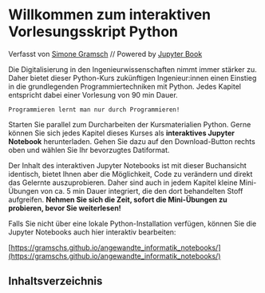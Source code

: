 # Willkommen zum interaktiven Vorlesungsskript Python

Verfasst von [Simone
Gramsch](https://www.frankfurt-university.de/de/erweiterungen/ansprechpartner/detail/simone-gramsch-1/?no_cache=1)
// Powered by [Jupyter Book](https://jupyterbook.org/)

Die Digitalisierung in den Ingenieurwissenschaften nimmt immer stärker zu. Daher
bietet dieser Python-Kurs zukünftigen Ingenieur:innen einen Einstieg in die
grundlegenden Programmiertechniken mit Python. Jedes Kapitel entspricht dabei
einer Vorlesung von 90 min Dauer.

```{note}
Programmieren lernt man nur durch Programmieren!
```

Starten Sie parallel zum Durcharbeiten der Kursmaterialien Python. Gerne können Sie sich jedes Kapitel dieses Kurses als **interaktives Jupyter Notebook** herunterladen. Gehen Sie dazu auf den Download-Button rechts oben und wählen Sie Ihr bevorzugtes Datiformat.

Der Inhalt des interaktiven Jupyter Notebooks ist mit dieser Buchansicht identisch, bietet Ihnen aber die Möglichkeit, Code zu verändern und direkt das Gelernte auszuprobieren. Daher sind auch in jedem Kapitel kleine Mini-Übungen von ca. 5 min Dauer integriert, die den dort behandelten Stoff aufgreifen. **Nehmen Sie sich die Zeit, sofort die Mini-Übungen zu probieren, bevor Sie weiterlesen!**

Falls Sie nicht über eine lokale Python-Installation verfügen, können Sie die Jupyter Notebooks auch hier interaktiv bearbeiten:

[https://gramschs.github.io/angewandte_informatik_notebooks/](https://gramschs.github.io/angewandte_informatik_notebooks/)

## Inhaltsverzeichnis

```{tableofcontents}
```
